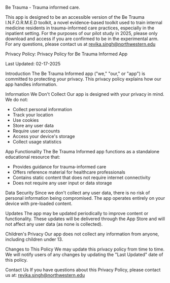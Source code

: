 Be  Trauma - Trauma informed care. 

This app is designed to be an accessible version of the Be Trauma I.N.F.O.R.M.E.D toolkit, a novel evidence-based toolkit used to train internal medicine residents in trauma-informed care practices, especially in the inpatient setting. For the purposes of our pilot study in 2025, please only download and access if you are confirmed to be in the experimental arm. For any questions, please contact us at revika.singh@northwestern.edu 

Privacy Policy:
Privacy Policy for Be Trauma Informed App

Last Updated: 02-17-2025

Introduction
The Be Trauma Informed app ("we," "our," or "app") is committed to protecting your privacy. This privacy policy explains how our app handles information.

Information We Don't Collect
Our app is designed with your privacy in mind. We do not:
- Collect personal information
- Track your location
- Use cookies
- Store any user data
- Require user accounts
- Access your device's storage
- Collect usage statistics

App Functionality
The Be Trauma Informed app functions as a standalone educational resource that:
- Provides guidance for trauma-informed care
- Offers reference material for healthcare professionals
- Contains static content that does not require internet connectivity
- Does not require any user input or data storage

Data Security
Since we don't collect any user data, there is no risk of personal information being compromised. The app operates entirely on your device with pre-loaded content.

Updates
The app may be updated periodically to improve content or functionality. These updates will be delivered through the App Store and will not affect any user data (as none is collected).

Children's Privacy
Our app does not collect any information from anyone, including children under 13.

Changes to This Policy
We may update this privacy policy from time to time. We will notify users of any changes by updating the "Last Updated" date of this policy.

Contact Us
If you have questions about this Privacy Policy, please contact us at:
revika.singh@northwestern.edu 

